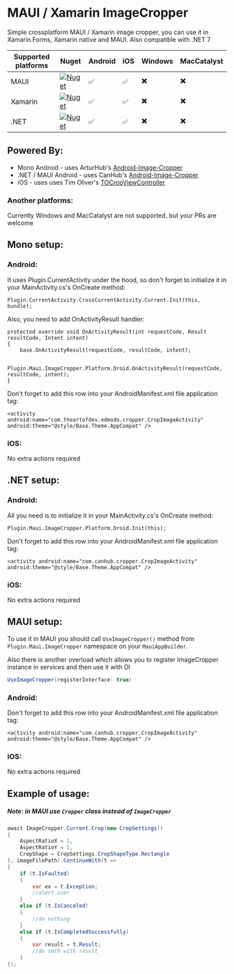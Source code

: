 # MAUI / Xamarin ImageCropper
Simple crossplatform MAUI / Xamarin image cropper, you can use it in Xamarin.Forms, Xamarin native and MAUI. Also compatible with .NET 7

| Supported platforms | Nuget | Android | iOS | Windows | MacCatalyst |
|---------------------|---------------|---------|-----|---------|-------------|
| MAUI                | [![Nuget](https://img.shields.io/nuget/v/Plugin.Maui.ImageCropper)](https://www.nuget.org/packages/Plugin.Maui.ImageCropper)                 | :white_check_mark: | :white_check_mark: | :heavy_multiplication_x: | :heavy_multiplication_x: |
| Xamarin             | [![Nuget](https://img.shields.io/nuget/v/Xamarin.Controls.ImageCropper)](https://www.nuget.org/packages/Xamarin.Controls.ImageCropper/1.0.1) | :white_check_mark: | :white_check_mark: | :heavy_multiplication_x: | :heavy_multiplication_x: |
| .NET                | [![Nuget](https://img.shields.io/nuget/v/Xamarin.Controls.ImageCropper)](https://www.nuget.org/packages/Xamarin.Controls.ImageCropper)       | :white_check_mark: | :white_check_mark: | :heavy_multiplication_x: | :heavy_multiplication_x: |

## Powered By:

* Mono Android - uses ArturHub's [Android-Image-Cropper](https://github.com/ArthurHub/Android-Image-Cropper)
* .NET / MAUI Android - uses CanHub's [Android-Image-Cropper](https://github.com/CanHub/Android-Image-Cropper)
* iOS - uses uses Tim Oliver's [TOCropViewController](https://github.com/TimOliver/TOCropViewController)

### Another platforms:
Currently Windows and MacCatalyst are not supported, but your PRs are welcome

## Mono setup:
### Android:
It uses Plugin.CurrentActivity under the hood, so don't forget to initialize it in your MainActivity.cs's OnCreate method:

    Plugin.CurrentActivity.CrossCurrentActivity.Current.Init(this, bundle);

Also, you need to add OnActivityResult handler:

    protected override void OnActivityResult(int requestCode, Result resultCode, Intent intent)
    {
        base.OnActivityResult(requestCode, resultCode, intent);

        Plugin.Maui.ImageCropper.Platform.Droid.OnActivityResult(requestCode, resultCode, intent);
    }

Don't forget to add this row into your AndroidManifest.xml file application tag:

    <activity android:name="com.theartofdev.edmodo.cropper.CropImageActivity" android:theme="@style/Base.Theme.AppCompat" />

### iOS:
No extra actions required

## .NET setup:
### Android:
All you need is to initialize it in your MainActivity.cs's OnCreate method:

    Plugin.Maui.ImageCropper.Platform.Droid.Init(this);

Don't forget to add this row into your AndroidManifest.xml file application tag:

    <activity android:name="com.canhub.cropper.CropImageActivity" android:theme="@style/Base.Theme.AppCompat" />

### iOS:
No extra actions required

## MAUI setup:
To use it in MAUI you should call ```UseImageCropper()``` method from ```Plugin.Maui.ImageCropper``` namespace on your ```MauiAppBuilder```.

Also there is another overload which allows you to register ImageCropper instance in services and then use it with DI

```csharp
UseImageCropper(registerInterface: true)
```

### Android:
Don't forget to add this row into your AndroidManifest.xml file application tag:

    <activity android:name="com.canhub.cropper.CropImageActivity" android:theme="@style/Base.Theme.AppCompat" />

### iOS:
No extra actions required

## Example of usage:

##### Note: in MAUI use ```Cropper``` class instead of ```ImageCropper```

```csharp
await ImageCropper.Current.Crop(new CropSettings()
{
    AspectRatioX = 1,
    AspectRatioY = 1,
    CropShape = CropSettings.CropShapeType.Rectangle
}, imageFilePath).ContinueWith(t =>
{
    if (t.IsFaulted)
    {
        var ex = t.Exception;
        //alert user
    }
    else if (t.IsCanceled)
    {
        //do nothing
    }
    else if (t.IsCompletedSuccessfully)
    {
        var result = t.Result;
        //do smth with result
    }
});
```
